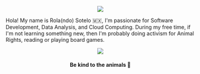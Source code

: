 <p align="center">
<a href="https://git.io/streak-stats">
  <img align="center" src="https://github-readme-streak-stats.herokuapp.com?user=rolasotelo&theme=vue-dark&hide_border=true" />
</a>
</p>

Hola! My name is Rola(ndo) Sotelo 🇲🇽, I'm passionate for Software Development, Data Analysis, and Cloud Computing. During my free time, if I'm not learning something new, then I'm probably doing activism for Animal Rights, reading or playing board games.

<!-- - 🔭 I’m currently working on Milpa, an online card game.
- 🌱 I’m currently learning about Data Analysis and Cloud Computing. -->

<p align="center">
<a href="https://github.com/anuraghazra/github-readme-stats">
  <img align="center" src="https://github-readme-stats.vercel.app/api/top-langs/?username=rolasotelo&layout=compact&theme=vue-dark" />
</a>
</p>

<h4 align="center"> Be kind to the animals 🐖 </h4>
